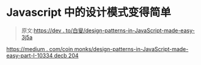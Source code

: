 # Javascript 中的设计模式变得简单

> 原文:[https://dev . to/白叟/design-patterns-in-JavaScript-made-easy-3j5a](https://dev.to/soubai/design-patterns-in-javascript-made-easy-3j5a)

[https://medium . com/coin monks/design-patterns-in-JavaScript-made-easy-part-I-10334 decb 204](https://medium.com/coinmonks/design-patterns-in-javascript-made-easy-part-i-10334decb204)